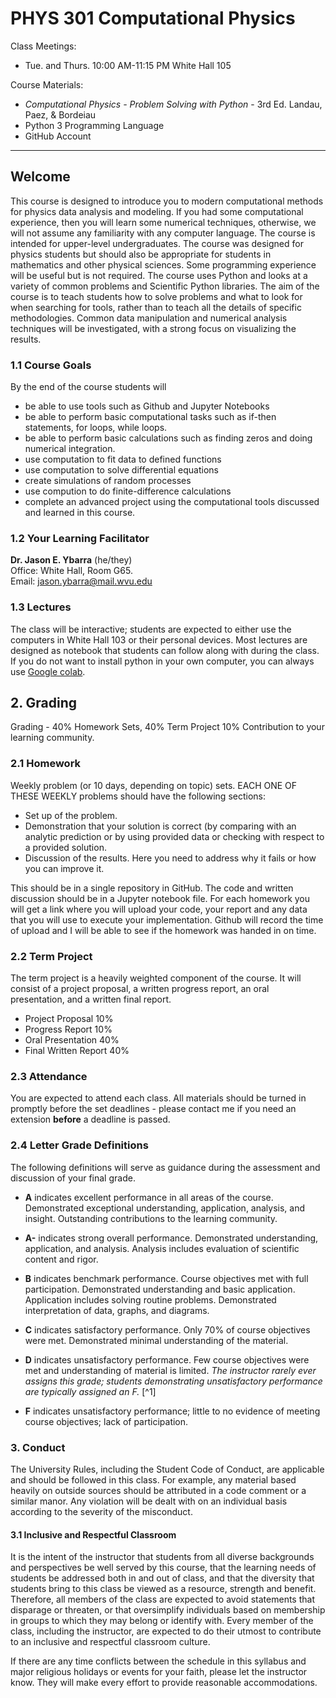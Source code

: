 # PHYS 301 Computational Physics

Class Meetings: 

- Tue. and Thurs.  10:00 AM-11:15 PM White Hall 105

Course Materials: 

- *Computational Physics - Problem Solving with Python* - 3rd Ed. Landau, Paez, & Bordeiau
- Python 3 Programming Language
- GitHub Account

---
## Welcome
This course is designed to introduce you to modern computational methods for physics data analysis and modeling. If you had some computational
experience, then you will learn some numerical techniques, otherwise, we will not assume any familiarity with any computer language. 
The course is intended for upper-level undergraduates. The course was designed for physics students but should also be appropriate for students in mathematics and other physical sciences. Some programming experience will be useful but is not required. The course uses Python and
looks at a variety of common problems and Scientific Python libraries. The aim of the course is to teach students how to solve problems and what to look for when searching for tools, rather than to teach all the details of specific methodologies. Common data manipulation and numerical analysis techniques will be investigated, with a strong focus on visualizing the results.

### 1.1 Course Goals

By the end of the course students will

- be able to use tools such as Github and Jupyter Notebooks
- be able to perform basic computational tasks such as if-then statements, for loops, while loops.
- be able to perform basic calculations such as finding zeros and doing numerical integration.
- use computation to fit data to defined functions
- use computation to solve differential equations
- create simulations of random processes
- use compution to do finite-difference calculations
- complete an advanced project using the computational tools discussed and learned in this course.


### 1.2 Your Learning Facilitator

**Dr. Jason E. Ybarra** (he/they)  
Office: White Hall, Room G65.  
Email: jason.ybarra@mail.wvu.edu

### 1.3 Lectures

The class will be interactive; students are expected to either use the computers in White Hall 103 or their personal devices. 
Most lectures are designed as notebook that students can follow along with during the class. If you do not want to install python in your own
computer, you can always use [Google colab](https://colab.research.google.com/).

## 2. Grading

Grading - 40% Homework Sets, 40% Term Project 10% Contribution to your learning community.

### 2.1 Homework

Weekly problem (or 10 days, depending on topic) sets. EACH ONE OF THESE WEEKLY problems should have the following sections:

- Set up of the problem.
- Demonstration that your solution is correct (by comparing with an analytic
prediction or by using provided data or checking with respect to a provided
solution.
- Discussion of the results. Here you need to address why it fails or how you
can improve it.

This should be in a single repository in GitHub. The code and written discussion should be in a Jupyter notebook file. For each homework you will get a link where you will upload your code, your report and any data that you will use to execute your implementation. Github will record the time of upload and I will be able to see if the homework was handed in on
time.

### 2.2 Term Project
The term project is a heavily weighted component of the course. It will consist of a project proposal, a written progress report, an oral presentation, and a written final report.

- Project Proposal 10%
- Progress Report 10%
- Oral Presentation 40%
- Final Written Report 40%

### 2.3 Attendance
You are expected to attend each class. All materials should be turned in promptly before the set deadlines - please contact me if you need an extension **before** a deadline is passed.

### 2.4 Letter Grade Definitions

The following definitions will serve as guidance during the assessment and discussion of your final grade.

- **A** indicates excellent performance in all areas of the course. Demonstrated exceptional understanding, application, analysis, and insight. Outstanding contributions to the learning community.

- **A-** indicates strong overall performance. Demonstrated understanding, application, and analysis. Analysis includes evaluation of scientific content and rigor.

- **B** indicates benchmark performance. Course objectives met with full participation. Demonstrated understanding and basic application. Application includes solving routine problems. Demonstrated interpretation of data, graphs, and diagrams.

- **C** indicates satisfactory performance. Only 70% of course objectives were met. Demonstrated minimal understanding of the material.

- **D** indicates unsatisfactory performance. Few course objectives were met and understanding of material is limited. *The instructor rarely ever assigns this grade; students demonstrating unsatisfactory performance are typically assigned an F.* [^1]

- **F** indicates unsatisfactory performance; little to no evidence of meeting course objectives; lack of participation.

### 3. Conduct
The University Rules, including the Student Code of Conduct, are applicable and should be followed in this class. 
For example, any material based heavily on outside sources should be attributed in a code comment or a similar manor. 
Any violation will be dealt with on an individual basis according to the severity of the misconduct.

#### 3.1 Inclusive and Respectful Classroom

It is the intent of the instructor that students from all diverse backgrounds and perspectives be well served by this course, that the learning needs of students be addressed both in and out of class, and that the diversity that students bring to this class be viewed as a resource, strength and benefit. Therefore, all members of the class are expected to avoid statements that disparage or threaten, or that oversimplify individuals based on membership in groups to which they may belong or identify with. Every member of the class, including the instructor, are expected to do their utmost to contribute to an inclusive and respectful classroom culture.  

If there are any time conflicts between the schedule in this syllabus and major religious holidays or events for your faith, please let the instructor know. They will make every effort to provide reasonable accommodations.
